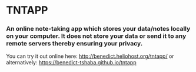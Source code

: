 # TNTAPP
### An online note-taking app which stores your data/notes locally on your computer. It does not store your data or send it to any remote servers thereby ensuring your privacy.

You can try it out online here: http://benedict.heliohost.org/tntapp/
or alternatively: https://benedict-tshaba.github.io/tntapp 
